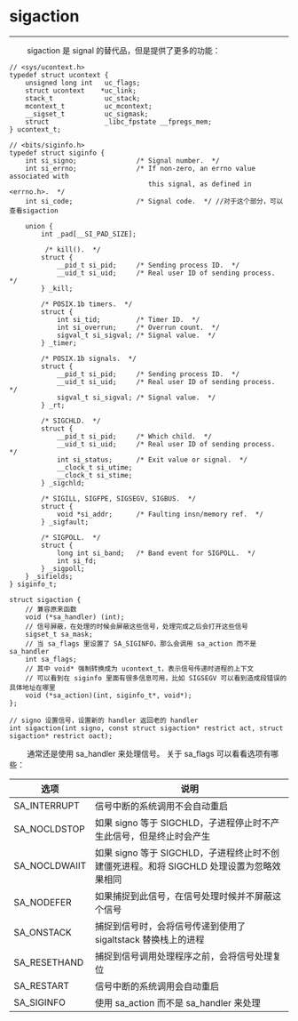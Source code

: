 # sigaction
***

&emsp;&emsp;
sigaction 是 signal 的替代品，但是提供了更多的功能：

    // <sys/ucontext.h>
    typedef struct ucontext {
        unsigned long int   uc_flags;
        struct ucontext    *uc_link;
        stack_t             uc_stack;
        mcontext_t          uc_mcontext;
        __sigset_t          uc_sigmask;
        struct              _libc_fpstate __fpregs_mem;
    } ucontext_t;
    
    // <bits/siginfo.h>
    typedef struct siginfo {
        int si_signo;               /* Signal number.  */
        int si_errno;               /* If non-zero, an errno value associated with
                                       this signal, as defined in <errno.h>.  */
        int si_code;                /* Signal code.  */ //对于这个部分，可以查看sigaction
    
        union {
            int _pad[__SI_PAD_SIZE];
    
             /* kill().  */
            struct {
                __pid_t si_pid;     /* Sending process ID.  */
                __uid_t si_uid;     /* Real user ID of sending process.  */
            } _kill;
    
            /* POSIX.1b timers.  */
            struct {
                int si_tid;         /* Timer ID.  */
                int si_overrun;     /* Overrun count.  */
                sigval_t si_sigval; /* Signal value.  */
            } _timer;
    
            /* POSIX.1b signals.  */
            struct {
                __pid_t si_pid;     /* Sending process ID.  */
                __uid_t si_uid;     /* Real user ID of sending process.  */
                sigval_t si_sigval; /* Signal value.  */
            } _rt;
    
            /* SIGCHLD.  */
            struct {
                __pid_t si_pid;     /* Which child.  */
                __uid_t si_uid;     /* Real user ID of sending process.  */
                int si_status;      /* Exit value or signal.  */
                __clock_t si_utime;
                __clock_t si_stime;
            } _sigchld;
    
            /* SIGILL, SIGFPE, SIGSEGV, SIGBUS.  */
            struct {
                void *si_addr;      /* Faulting insn/memory ref.  */
            } _sigfault;
    
            /* SIGPOLL.  */
            struct {
                long int si_band;   /* Band event for SIGPOLL.  */
                int si_fd;
            } _sigpoll;
        } _sifields;
    } siginfo_t;
    
    struct sigaction {
        // 兼容原来函数
        void (*sa_handler) (int);    
        // 信号屏蔽，在处理的时候会屏蔽这些信号，处理完成之后会打开这些信号
        sigset_t sa_mask;           
        // 当 sa_flags 里设置了 SA_SIGINFO，那么会调用 sa_action 而不是 sa_handler
        int sa_flags;
        // 其中 void* 强制转换成为 ucontext_t，表示信号传递时进程的上下文
        // 可以看到在 siginfo 里面有很多信息可用，比如 SIGSEGV 可以看到造成段错误的具体地址在哪里
        void (*sa_action)(int, siginfo_t*, void*);
    };
    
    // signo 设置信号，设置新的 handler 返回老的 handler
    int sigaction(int signo, const struct sigaction* restrict act, struct sigaction* restrict oact);

&emsp;&emsp;
通常还是使用 sa\_handler 来处理信号。
关于 sa\_flags 可以看看选项有哪些：

|选项|说明|
| --- | --- |
|SA\_INTERRUPT|信号中断的系统调用不会自动重启|
|SA\_NOCLDSTOP|如果 signo 等于 SIGCHLD，子进程停止时不产生此信号，但是终止时会产生|
|SA\_NOCLDWAIIT|如果 signo 等于 SIGCHLD，子进程终止时不创建僵死进程。和将 SIGCHLD 处理设置为忽略效果相同|
|SA\_NODEFER|如果捕捉到此信号，在信号处理时候并不屏蔽这个信号|
|SA\_ONSTACK|捕捉到信号时，会将信号传递到使用了 sigaltstack 替换栈上的进程|
|SA\_RESETHAND|捕捉到信号调用处理程序之前，会将信号处理复位|
|SA\_RESTART|信号中断的系统调用会自动重启|
|SA\_SIGINFO|使用 sa\_action 而不是 sa\_handler 来处理|